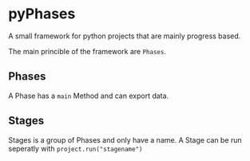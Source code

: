 # pyPhases

A small framework for python projects that are mainly progress based.

The main princible of the framework are `Phases`.

## Phases
A Phase has a `main` Method and can export data.

## Stages

Stages is a group of Phases and only have a name. A Stage can be run seperatly with `project.run("stagename")`



